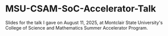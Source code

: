 # MSU-CSAM-SoC-Accelerator-Talk
Slides for the talk I gave on August 11, 2025, at Montclair State University's College of Science and Mathematics Summer Accelerator Program.
